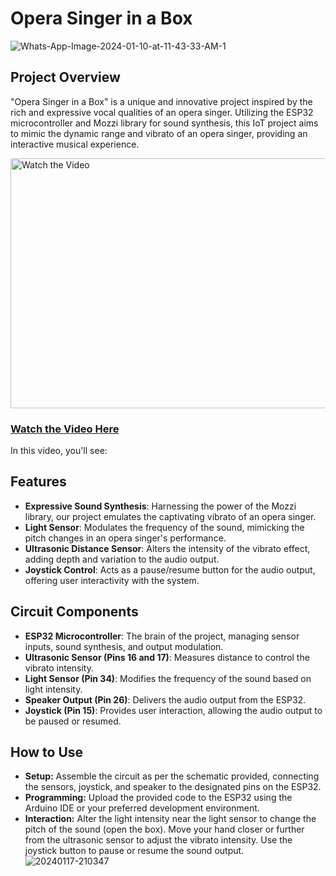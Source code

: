 # Opera Singer in a Box
![Whats-App-Image-2024-01-10-at-11-43-33-AM-1](https://github.com/user-attachments/assets/704792a3-2d50-4e79-aa55-44f1d903de8b)

## Project Overview
"Opera Singer in a Box" is a unique and innovative project inspired by the rich and expressive vocal qualities of an opera singer. Utilizing the ESP32 microcontroller and Mozzi library for sound synthesis, this IoT project aims to mimic the dynamic range and vibrato of an opera singer, providing an interactive musical experience.

<a href="https://www.youtube.com/embed/gcxdpc_Ur-Q?si=Y8IK-ynnRDHlXFkQ">
  <img src="https://img.youtube.com/vi/gcxdpc_Ur-Q/maxresdefault.jpg" alt="Watch the Video" width="600" height="400">
</a>

### [Watch the Video Here](https://www.youtube.com/embed/gcxdpc_Ur-Q?si=Y8IK-ynnRDHlXFkQ)

In this video, you'll see:
## Features
- **Expressive Sound Synthesis**: Harnessing the power of the Mozzi library, our project emulates the captivating vibrato of an opera singer.
- **Light Sensor**: Modulates the frequency of the sound, mimicking the pitch changes in an opera singer's performance.
- **Ultrasonic Distance Sensor**: Alters the intensity of the vibrato effect, adding depth and variation to the audio output.
- **Joystick Control**: Acts as a pause/resume button for the audio output, offering user interactivity with the system.

## Circuit Components
- **ESP32 Microcontroller**: The brain of the project, managing sensor inputs, sound synthesis, and output modulation.
- **Ultrasonic Sensor (Pins 16 and 17)**: Measures distance to control the vibrato intensity.
- **Light Sensor (Pin 34)**: Modifies the frequency of the sound based on light intensity.
- **Speaker Output (Pin 26)**: Delivers the audio output from the ESP32.
- **Joystick (Pin 15)**: Provides user interaction, allowing the audio output to be paused or resumed.

## How to Use
- **Setup:** Assemble the circuit as per the schematic provided, connecting the sensors, joystick, and speaker to the designated pins on the ESP32.
- **Programming:** Upload the provided code to the ESP32 using the Arduino IDE or your preferred development environment.
- **Interaction:**
Alter the light intensity near the light sensor to change the pitch of the sound (open the box).
Move your hand closer or further from the ultrasonic sensor to adjust the vibrato intensity.
Use the joystick button to pause or resume the sound output.
![20240117-210347](https://github.com/user-attachments/assets/e8babe29-1b81-4f87-a940-8e2da0db8ae8)


